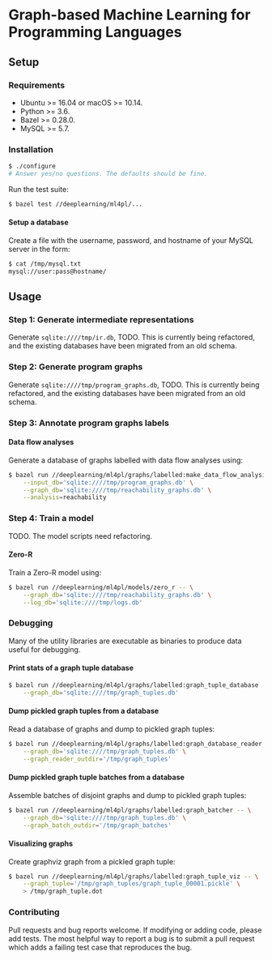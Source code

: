 # Graph-based Machine Learning for Programming Languages

## Setup

### Requirements

* Ubuntu >= 16.04 or macOS >= 10.14.
* Python >= 3.6.
* Bazel >= 0.28.0.
* MySQL >= 5.7.

### Installation

```sh
$ ./configure
# Answer yes/no questions. The defaults should be fine.
```

Run the test suite:

```sh
$ bazel test //deeplearning/ml4pl/...
```

#### Setup a database

Create a file with the username, password, and hostname of your MySQL server in the form:

```sh
$ cat /tmp/mysql.txt
mysql://user:pass@hostname/
```


## Usage

### Step 1: Generate intermediate representations

Generate `sqlite:////tmp/ir.db`, TODO. This is currently being refactored, and the existing databases have been
migrated from an old schema.


### Step 2: Generate program graphs

Generate `sqlite:////tmp/program_graphs.db`, TODO. This is currently being refactored, and the existing databases have been
migrated from an old schema.


### Step 3: Annotate program graphs labels

#### Data flow analyses

Generate a database of graphs labelled with data flow analyses using:

```sh
$ bazel run //deeplearning/ml4pl/graphs/labelled:make_data_flow_analysis_dataset -- \
    --input_db='sqlite:////tmp/program_graphs.db' \
    --graph_db='sqlite:////tmp/reachability_graphs.db' \
    --analysis=reachability
```

### Step 4: Train a model

TODO. The model scripts need refactoring.

#### Zero-R

Train a Zero-R model using:

```sh
$ bazel run //deeplearning/ml4pl/models/zero_r -- \
    --graph_db='sqlite:////tmp/reachability_graphs.db' \
    --log_db='sqlite:////tmp/logs.db'
```

### Debugging

Many of the utility libraries are executable as binaries to produce data useful
for debugging.

#### Print stats of a graph tuple database

```sh
$ bazel run //deeplearning/ml4pl/graphs/labelled:graph_tuple_database -- \
    --graph_db='sqlite:////tmp/graph_tuples.db'
```

#### Dump pickled graph tuples from a database

Read a database of graphs and dump to pickled graph tuples:

```sh
$ bazel run //deeplearning/ml4pl/graphs/labelled:graph_database_reader -- \
    --graph_db='sqlite:////tmp/graph_tuples.db' \
    --graph_reader_outdir='/tmp/graph_tuples'
```

#### Dump pickled graph tuple batches from a database

Assemble batches of disjoint graphs and dump to pickled graph tuples:

```sh
$ bazel run //deeplearning/ml4pl/graphs/labelled:graph_batcher -- \
    --graph_db='sqlite:////tmp/graph_tuples.db' \
    --graph_batch_outdir='/tmp/graph_batches'
```

#### Visualizing graphs

Create graphviz graph from a pickled graph tuple:

```sh
$ bazel run //deeplearning/ml4pl/graphs/labelled:graph_tuple_viz -- \
    --graph_tuple='/tmp/graph_tuples/graph_tuple_00001.pickle' \
    > /tmp/graph_tuple.dot
```

### Contributing

Pull requests and bug reports welcome. If modifying or adding code, please add
tests. The most helpful way to report a bug is to submit a pull request which
adds a failing test case that reproduces the bug.
